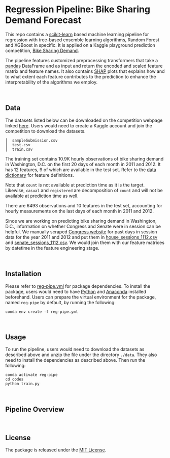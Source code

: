 # Regression Pipeline: Bike Sharing Demand Forecast

This repo contains a [scikit-learn](https://scikit-learn.org/stable/) based machine learning pipeline for regression with tree-based ensemble learning algorithms, Random Forest and XGBoost in specific. It is applied on a Kaggle playground prediction competition, [Bike Sharing Demand](https://www.kaggle.com/c/bike-sharing-demand).

The pipeline features customized preprocessing transformers that take a [pandas](https://pandas.pydata.org/) DataFrame and as input and return the encoded and scaled feature matrix and feature names. It also contains [SHAP](https://shap.readthedocs.io/en/latest/) plots that explains how and to what extent each feature contributes to the prediction to enhance the interpretability of the algorithms we employ.

<br/>

## Data

The datasets listed below can be downloaded on the competition webpage linked [here](https://www.kaggle.com/c/bike-sharing-demand/data). Users would need to create a Kaggle account and join the competition to download the datasets.

````
│  sampleSubmission.csv
│  test.csv
│  train.csv
````

The training set contains 10.9K hourly observations of bike sharing demand in Washington, D.C. on the first 20 days of each month in 2011 and 2012. It has 12 features, 9 of which are available in the test set. Refer to the [data dictionary](https://github.com/KunyuHe/Bike-Sharing-Demand-Forecast/blob/master/data/data_dictionary.csv) for feature definitions.

Note that `count` is not available at prediction time as it is the target. Likewise, `casual` and `registered` are decomposition of `count` and will not be available at prediction time as well.

There are 6493 observations and 10 features in the test set, accounting for hourly measurements on the last days of each month in 2011 and 2012.

Since we are working on predicting bike sharing demand in Washington, D.C., information on whether Congress and Senate were in session can be helpful. We manually scraped [Congress website](https://www.congress.gov/past-days-in-session) for past days in session data for the year 2011 and 2012 and put them in [house_sessions_1112.csv](./data/house_sessions_1112.csv) and [senate_sessions_1112.csv](./data/senate_sessions_1112.csv). We would join them with our feature matrices by datetime in the feature engineering stage. 

<br/>

## Installation

Please refer to [reg-pipe.yml](reg-pipe.yml) for package dependencies. To install the package, users would need to have [Python](https://www.python.org/downloads/) and [Anaconda](https://docs.continuum.io/anaconda/install/) installed beforehand. Users can prepare the virtual environment for the package, named `reg-pipe` by default, by running the following:

```
conda env create -f reg-pipe.yml
```

<br/>

## Usage

To run the pipeline, users would need to download the datasets as described above and unzip the file under the directory `./data`. They also need to install the dependencies as described above. Then run the following:

```
conda activate reg-pipe
cd codes
python train.py
```

<br/>

## Pipeline Overview

<br/>

## License

The package is released under the [MIT License](LICENSE).